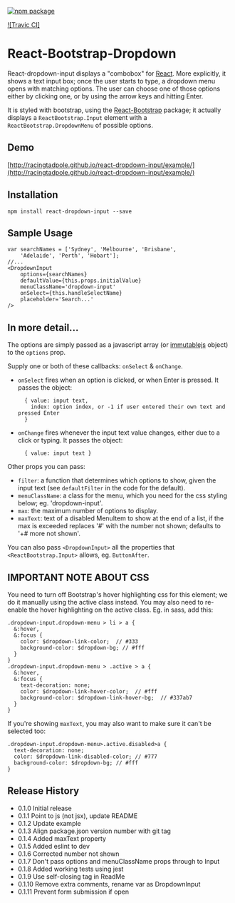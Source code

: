 [![npm package](https://img.shields.io/npm/v/react-dropdown-input.svg?style=flat-square)](https://www.npmjs.org/package/react-dropdown-input)

[![Travic CI]](https://travis-ci.org/aaron7pm/react-bootstrap-dropdown.svg)

React-Bootstrap-Dropdown
====================

React-dropdown-input displays a "combobox" for [React](http://facebook.github.io/react/).
More explicitly, it shows a text input box; once the user starts to type, a dropdown menu
opens with matching options.  The user can choose one of those options either by clicking one,
or by using the arrow keys and hitting Enter.

It is styled with bootstrap, using the [React-Bootstrap](http://react-bootstrap.github.io/) package; it actually displays a `ReactBootstrap.Input` element
with a `ReactBootstrap.DropdownMenu` of possible options.

## Demo

[http://racingtadpole.github.io/react-dropdown-input/example/](http://racingtadpole.github.io/react-dropdown-input/example/)

## Installation

    npm install react-dropdown-input --save

## Sample Usage

    var searchNames = ['Sydney', 'Melbourne', 'Brisbane',
        'Adelaide', 'Perth', 'Hobart'];
    //...
    <DropdownInput
        options={searchNames}
        defaultValue={this.props.initialValue}
        menuClassName='dropdown-input'
        onSelect={this.handleSelectName}
        placeholder='Search...'
    />

## In more detail...

The options are simply passed as a javascript array (or [immutablejs](http://facebook.github.io/immutable-js/) object)
to the `options` prop.

Supply one or both of these callbacks: `onSelect` & `onChange`.

- `onSelect` fires when an option is clicked, or when Enter is pressed.
   It passes the object:

        { value: input text,
          index: option index, or -1 if user entered their own text and pressed Enter
        }
- `onChange` fires whenever the input text value changes, either due to a click or typing.
   It passes the object:

        { value: input text }

Other props you can pass:

- `filter`: a function that determines which options to show, given the input text
  (see `defaultFilter` in the code for the default).
- `menuClassName`: a class for the menu, which you need for the css styling below;
  eg. 'dropdown-input'.
- `max`: the maximum number of options to display.
- `maxText`: text of a disabled MenuItem to show at the end of a list, if the max is exceeded
  replaces '#' with the number not shown; defaults to '+# more not shown'.

You can also pass `<DropdownInput>` all the properties that `<ReactBootstrap.Input>` allows,
eg. `ButtonAfter`.

IMPORTANT NOTE ABOUT CSS
------------------------

You need to turn off Bootstrap's hover highlighting css for this element;
we do it manually using the active class instead.  You may also need to re-enable
the hover highlighting on the active class.  Eg. in sass, add this:

    .dropdown-input.dropdown-menu > li > a {
      &:hover,
      &:focus {
        color: $dropdown-link-color;  // #333
        background-color: $dropdown-bg; // #fff
      }
    }
    .dropdown-input.dropdown-menu > .active > a {
      &:hover,
      &:focus {
        text-decoration: none;
        color: $dropdown-link-hover-color;  // #fff
        background-color: $dropdown-link-hover-bg;  // #337ab7
      }
    }

If you're showing `maxText`, you may also want to make sure it can't be selected too:

    .dropdown-input.dropdown-menu>.active.disabled>a {
      text-decoration: none;
      color: $dropdown-link-disabled-color; // #777
      background-color: $dropdown-bg; // #fff
    }

## Release History

* 0.1.0  Initial release
* 0.1.1  Point to js (not jsx), update README
* 0.1.2  Update example
* 0.1.3  Align package.json version number with git tag
* 0.1.4  Added maxText property
* 0.1.5  Added eslint to dev
* 0.1.6  Corrected number not shown
* 0.1.7  Don't pass options and menuClassName props through to Input
* 0.1.8  Added working tests using jest
* 0.1.9  Use self-closing tag in ReadMe
* 0.1.10 Remove extra comments, rename var as DropdownInput
* 0.1.11 Prevent form submission if open
